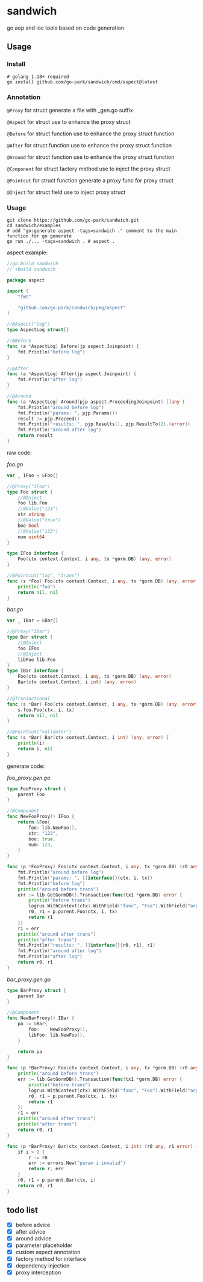 # sandwich

go aop and ioc tools based on code generation

## Usage

### Install

```shell
# golang 1.18+ required
go install github.com/go-park/sandwich/cmd/aspect@latest
```

### Annotation

`@Proxy` for struct generate a file with _gen.go suffix

`@Aspect` for struct use to enhance the proxy struct

`@Before` for struct function use to enhance the proxy struct function

`@After` for struct function use to enhance the proxy struct function

`@Around` for struct function use to enhance the proxy struct function

`@Component` for struct factory method use to inject the proxy struct

`@Pointcut` for struct function generate a proxy func for proxy struct

`@Inject` for struct field use to inject proxy struct

### Usage

```shell
git clone https://github.com/go-park/sandwich.git
cd sandwich/examples
# add "go:generate aspect -tags=sandwich ." comment to the main function for go generate
go run ./... -tags=sandwich . # aspect .
```

aspect example:

```go
//go:build sandwich
// +build sandwich

package aspect

import (
	"fmt"

	"github.com/go-park/sandwich/pkg/aspect"
)

//@Aspect("log")
type AspectLog struct{}

//@Before
func (a *AspectLog) Before(jp aspect.Joinpoint) {
	fmt.Println("before log")
}

//@After
func (a *AspectLog) After(jp aspect.Joinpoint) {
	fmt.Println("after log")
}

//@Around
func (a *AspectLog) Around(pjp aspect.ProceedingJoinpoint) []any {
	fmt.Println("around before log")
	fmt.Println("params: ", pjp.Params())
	result := pjp.Proceed()
	fmt.Println("results: ", pjp.Results(), pjp.ResultTo(2).(error))
	fmt.Println("around after log")
	return result
}
```

raw code:

*foo.go*
```go
var _ IFoo = &Foo{}

//@Proxy("IFoo")
type Foo struct {
	//@Inject
	foo lib.Foo
	//@Value("123")
	str string
	//@Value("true")
	boo bool
	//@Value("123")
	num uint64
}

type IFoo interface {
	Foo(ctx context.Context, i any, tx *gorm.DB) (any, error)
}

//@Pointcut("log", "trans")
func (s *Foo) Foo(ctx context.Context, i any, tx *gorm.DB) (any, error) {
	println("foo")
	return nil, nil
}
```

*bar.go*
```go
var _ IBar = &Bar{}

//@Proxy("IBar")
type Bar struct {
	//@Inject
	foo IFoo
	//@Inject
	libFoo lib.Foo
}
type IBar interface {
	Foo(ctx context.Context, i any, tx *gorm.DB) (any, error)
	Bar(ctx context.Context, i int) (any, error)
}

//@Transactional
func (s *Bar) Foo(ctx context.Context, i any, tx *gorm.DB) (any, error) {
	s.foo.Foo(ctx, i, tx)
	return nil, nil
}

//@Pointcut("validator")
func (s *Bar) Bar(ctx context.Context, i int) (any, error) {
	println(i)
	return i, nil
}
```

generate code:

*foo_proxy.gen.go*
```go
type FooProxy struct {
	parent Foo
}

//@Component
func NewFooProxy() IFoo {
	return &Foo{
		foo: lib.NewFoo(),
		str: "123",
		boo: true,
		num: 123,
	}
}

func (p *FooProxy) Foo(ctx context.Context, i any, tx *gorm.DB) (r0 any, r1 error) {
	fmt.Println("around before log")
	fmt.Println("params: ", []interface{}{ctx, i, tx})
	fmt.Println("before log")
	println("around before trans")
	err := lib.GetGormDB().Transaction(func(tx1 *gorm.DB) error {
		println("before trans")
		logrus.WithContext(ctx).WithField("func", "Foo").WithField("args", []interface{}{ctx, i, tx})
		r0, r1 = p.parent.Foo(ctx, i, tx)
		return r1
	})
	r1 = err
	println("around after trans")
	println("after trans")
	fmt.Println("results: ", []interface{}{r0, r1}, r1)
	fmt.Println("around after log")
	fmt.Println("after log")
	return r0, r1
}
```

*bar_proxy.gen.go*
```go
type BarProxy struct {
	parent Bar
}

//@Component
func NewBarProxy() IBar {
	pa := &Bar{
		foo:    NewFooProxy(),
		libFoo: lib.NewFoo(),
	}

	return pa
}

func (p *BarProxy) Foo(ctx context.Context, i any, tx *gorm.DB) (r0 any, r1 error) {
	println("around before trans")
	err := lib.GetGormDB().Transaction(func(tx1 *gorm.DB) error {
		println("before trans")
		logrus.WithContext(ctx).WithField("func", "Foo").WithField("args", []interface{}{ctx, i, tx})
		r0, r1 = p.parent.Foo(ctx, i, tx)
		return r1
	})
	r1 = err
	println("around after trans")
	println("after trans")
	return r0, r1
}

func (p *BarProxy) Bar(ctx context.Context, i int) (r0 any, r1 error) {
	if i > 2 {
		r := r0
		err := errors.New("param i invalid")
		return r, err
	}
	r0, r1 = p.parent.Bar(ctx, i)
	return r0, r1
}
```

## todo list

- [x] before advice
- [x] after advice
- [x] around advice
- [x] parameter placeholder
- [x] custom aspect annotation
- [x] factory method for interface
- [x] dependency injection
- [x] proxy interception
